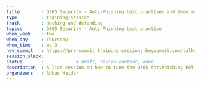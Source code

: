 ```yaml
---
title        : O365 Security - Anti-Phishing best practises and Demo.md
type         : training-session
track        : Hacking and defending
topics       : O365 Security - Anti-Phishing best practise
when_week    : two
when_day     : Thursday
when_time    : ws-3
hey_summit   : https://pre-summit-training-sessions.heysummit.com/talks/o365-security-anti-phishing-best-practises-and-demo-5pm-bst/
session_slack:
status       :            # draft, review-content, done
description  : A live session on how to tune the O365 AntiPhishing Policies with a live demo
organizers   : Abbas Haidar
---
```


